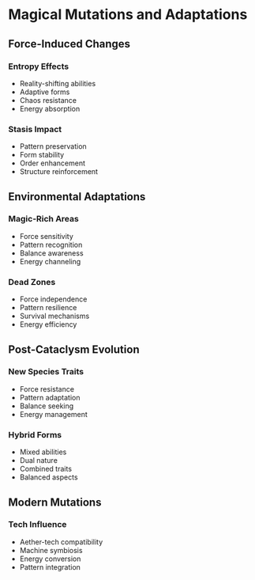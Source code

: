 # Magical Mutations and Adaptations

## Force-Induced Changes

### Entropy Effects
- Reality-shifting abilities
- Adaptive forms
- Chaos resistance
- Energy absorption

### Stasis Impact
- Pattern preservation
- Form stability
- Order enhancement
- Structure reinforcement

## Environmental Adaptations

### Magic-Rich Areas
- Force sensitivity
- Pattern recognition
- Balance awareness
- Energy channeling

### Dead Zones
- Force independence
- Pattern resilience
- Survival mechanisms
- Energy efficiency

## Post-Cataclysm Evolution

### New Species Traits
- Force resistance
- Pattern adaptation
- Balance seeking
- Energy management

### Hybrid Forms
- Mixed abilities
- Dual nature
- Combined traits
- Balanced aspects

## Modern Mutations

### Tech Influence
- Aether-tech compatibility
- Machine symbiosis
- Energy conversion
- Pattern integration
